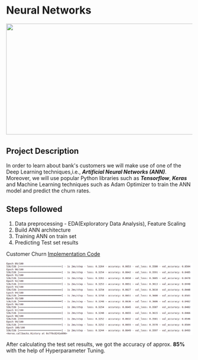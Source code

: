 # Neural Networks

<p align="center">
  <img src="https://upload.wikimedia.org/wikipedia/commons/3/3d/Neural_network.svg" width="600" height="300">
</p>


## Project Description

In order to learn about bank's customers we will make use of one of the Deep Learning techniques,i.e.,  ***Artificial Neural Networks (ANN)***. Moreover, we will use popular Python libraries such as ***Tensorflow***, ***Keras*** and Machine Learning techniques such as Adam Optimizer to train the ANN model and predict the churn rates.


## Steps followed

1. Data preprocessing - EDA(Exploratory Data Analysis), Feature Scaling
2. Build ANN architecture 
3. Training ANN on train set
4. Predicting Test set results

Customer Churn [Implementation Code](https://www.kaggle.com/dwijendranathsahoo/customer-churn-modelling-using-ann/notebook)

![imgs](imgs/train.png)



After calculating the test set results, we got the accuracy of approx. **85%** with the help of Hyperparameter Tuning. 